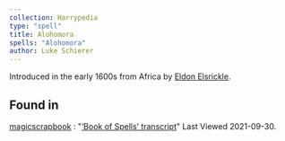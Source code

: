 ```yaml
---
collection: Harrypedia
type: "spell"
title: Alohomora
spells: "Alohomora"
author: Luke Schierer
---
```


Introduced in the early 1600s from Africa by [Eldon Elsrickle][].

[Eldon Elsrickle]: ../../../people/elsrickle/eldon

## Found in

[magicscrapbook](https://magicscrapbook.tumblr.com/)
: "[‘Book of Spells’ transcript](https://magicscrapbook.tumblr.com/post/162085200042/book-of-spells-transcript)"
Last Viewed 2021-09-30.
